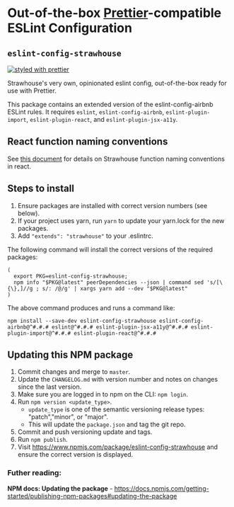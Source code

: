# Out-of-the-box [Prettier](https://github.com/prettier/prettier)-compatible ESLint Configuration
## `eslint-config-strawhouse`

[![styled with prettier](https://img.shields.io/badge/styled_with-prettier-ff69b4.svg)](https://github.com/prettier/prettier)

Strawhouse's very own, opinionated eslint config, out-of-the-box ready for use with Prettier.

This package contains an extended version of the eslint-config-airbnb ESLint rules. It requires `eslint`, `eslint-config-airbnb`, `eslint-plugin-import`, `eslint-plugin-react`, and `eslint-plugin-jsx-a11y`.

## React function naming conventions

See [this document](react_function_naming_conventions.md) for details on Strawhouse function naming conventions in react.

## Steps to install

1. Ensure packages are installed with correct version numbers (see below).
1. If your project uses yarn, run `yarn` to update your yarn.lock for the new packages.
1. Add `"extends": "strawhouse"` to your .eslintrc.

The following command will install the correct versions of the required packages:

```
(
  export PKG=eslint-config-strawhouse;
  npm info "$PKG@latest" peerDependencies --json | command sed 's/[\{\},]//g ; s/: /@/g' | xargs yarn add --dev "$PKG@latest"
)
```

The above command produces and runs a command like:

```
npm install --save-dev eslint-config-strawhouse eslint-config-airbnb@^#.#.# eslint@^#.#.# eslint-plugin-jsx-a11y@^#.#.# eslint-plugin-import@^#.#.# eslint-plugin-react@^#.#.#
```

## Updating this NPM package

1. Commit changes and merge to `master`.
2. Update the `CHANGELOG.md` with version number and notes on changes since the last version.
3. Make sure you are logged in to npm on the CLI: `npm login`.
4. Run `npm version <update_type>`.
    - `update_type` is one of the semantic versioning release types: "patch","minor", or "major".
    - This will update the `package.json` and tag the git repo.
5. Commit and push versioning update and tags.
6. Run `npm publish`.
7. Visit https://www.npmjs.com/package/eslint-config-strawhouse and ensure the correct version is displayed.

### Futher reading:
**NPM docs: Updating the package** - https://docs.npmjs.com/getting-started/publishing-npm-packages#updating-the-package
